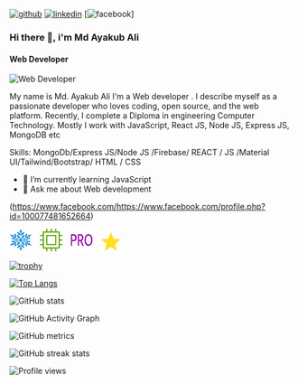 [<img src='https://cdn.jsdelivr.net/npm/simple-icons@3.0.1/icons/github.svg' alt='github' height='40'>](https://github.com/https://github.com/ayakub)  [<img src='https://cdn.jsdelivr.net/npm/simple-icons@3.0.1/icons/linkedin.svg' alt='linkedin' height='40'>](https://www.linkedin.com/in/https://www.linkedin.com/in/ayakub-ali-8bb089223//)  [<img src='https://cdn.jsdelivr.net/npm/simple-icons@3.0.1/icons/facebook.svg' alt='facebook' height='40'>]
### Hi there 👋, i'm Md Ayakub Ali 
#### Web Developer
![Web Developer](https://media-exp1.licdn.com/dms/image/D5616AQG_0-W7wgHBbQ/profile-displaybackgroundimage-shrink_350_1400/0/1670014842733?e=1675296000&v=beta&t=zpCs28T0GfEPfrC4D0SqyjltTJATv_tOEVEC0wJDPsI)

My name is Md. Ayakub Ali  I'm a Web developer . I describe myself as a passionate developer who loves coding, open source, and the web platform. Recently, I complete a Diploma in engineering Computer Technology. Mostly I work with JavaScript, React JS, Node JS, Express JS, MongoDB etc

Skills: MongoDb/Express JS/Node JS /Firebase/ REACT / JS /Material UI/Tailwind/Bootstrap/ HTML / CSS

- 🌱 I’m currently learning JavaScript 
- 💬 Ask me about Web development 


(https://www.facebook.com/https://www.facebook.com/profile.php?id=100077481652664)  

<a href='https://archiveprogram.github.com/'><img src='https://raw.githubusercontent.com/acervenky/animated-github-badges/master/assets/acbadge.gif' width='40' height='40'></a> <a href='https://docs.github.com/en/developers'><img src='https://raw.githubusercontent.com/acervenky/animated-github-badges/master/assets/devbadge.gif' width='40' height='40'></a> <a href='https://github.com/pricing'><img src='https://raw.githubusercontent.com/acervenky/animated-github-badges/master/assets/pro.gif' width='40' height='40'></a> <a href='https://stars.github.com/'><img src='https://raw.githubusercontent.com/acervenky/animated-github-badges/master/assets/starbadge.gif' width='35' height='35'></a> 

[![trophy](https://github-profile-trophy.vercel.app/?username=https://github.com/ayakub)](https://github.com/ryo-ma/github-profile-trophy)

[![Top Langs](https://github-readme-stats.vercel.app/api/top-langs/?username=https://github.com/ayakub)](https://github.com/anuraghazra/github-readme-stats)

![GitHub stats](https://github-readme-stats.vercel.app/api?username=https://github.com/ayakub&show_icons=true&count_private=true)  

![GitHub Activity Graph](https://activity-graph.herokuapp.com/graph?username=https://github.com/ayakub)  

![GitHub metrics](https://metrics.lecoq.io/https://github.com/ayakub)  

![GitHub streak stats](https://streak-stats.demolab.com/?user=https://github.com/ayakub)  

![Profile views](https://gpvc.arturio.dev/https://github.com/ayakub)  
